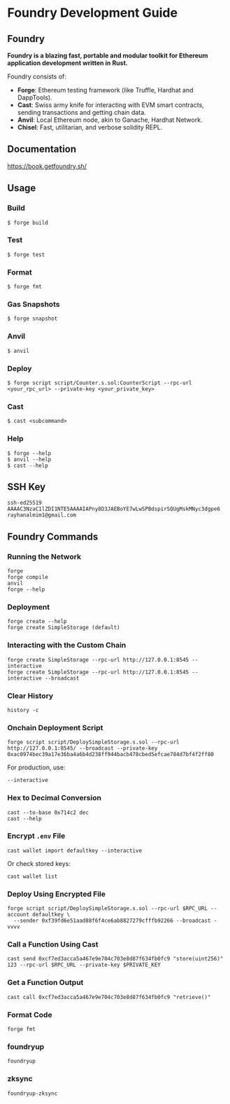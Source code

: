 # Foundry Development Guide

## Foundry

**Foundry is a blazing fast, portable and modular toolkit for Ethereum application development written in Rust.**

Foundry consists of:

-   **Forge**: Ethereum testing framework (like Truffle, Hardhat and DappTools).
-   **Cast**: Swiss army knife for interacting with EVM smart contracts, sending transactions and getting chain data.
-   **Anvil**: Local Ethereum node, akin to Ganache, Hardhat Network.
-   **Chisel**: Fast, utilitarian, and verbose solidity REPL.

## Documentation

https://book.getfoundry.sh/

## Usage

### Build

```shell
$ forge build
```

### Test

```shell
$ forge test
```

### Format

```shell
$ forge fmt
```

### Gas Snapshots

```shell
$ forge snapshot
```

### Anvil

```shell
$ anvil
```

### Deploy

```shell
$ forge script script/Counter.s.sol:CounterScript --rpc-url <your_rpc_url> --private-key <your_private_key>
```

### Cast

```shell
$ cast <subcommand>
```

### Help

```shell
$ forge --help
$ anvil --help
$ cast --help
```

## SSH Key
```
ssh-ed25519 AAAAC3NzaC1lZDI1NTE5AAAAIAPny8D3JAEBoYE7wLwSPBdspirSQUgMskMNyc3dgpe6 rayhanalmim1@gmail.com
```

## Foundry Commands

### Running the Network
```
forge
forge compile
anvil
forge --help
```

### Deployment
```
forge create --help
forge create SimpleStorage (default)
```

### Interacting with the Custom Chain
```
forge create SimpleStorage --rpc-url http://127.0.0.1:8545 --interactive
forge create SimpleStorage --rpc-url http://127.0.0.1:8545 --interactive --broadcast
```

### Clear History
```
history -c
```

### Onchain Deployment Script
```
forge script script/DeploySimpleStorage.s.sol --rpc-url http://127.0.0.1:8545/ --broadcast --private-key 0xac0974bec39a17e36ba4a6b4d238ff944bacb478cbed5efcae784d7bf4f2ff80
```
For production, use:
```
--interactive
```

### Hex to Decimal Conversion
```
cast --to-base 0x714c2 dec
cast --help
```

### Encrypt `.env` File
```
cast wallet import defaultkey --interactive
```
Or check stored keys:
```
cast wallet list
```

### Deploy Using Encrypted File
```
forge script script/DeploySimpleStorage.s.sol --rpc-url $RPC_URL --account defaultkey \
  --sender 0xf39fd6e51aad88f6f4ce6ab8827279cfffb92266 --broadcast -vvvv
```

### Call a Function Using Cast
```
cast send 0xcf7ed3acca5a467e9e704c703e8d87f634fb0fc9 "store(uint256)" 123 --rpc-url $RPC_URL --private-key $PRIVATE_KEY
```

### Get a Function Output
```
cast call 0xcf7ed3acca5a467e9e704c703e8d87f634fb0fc9 "retrieve()"
```

### Format Code
```
forge fmt
```
### foundryup
```
foundryup
```
### zksync
```
foundryup-zksync
```

